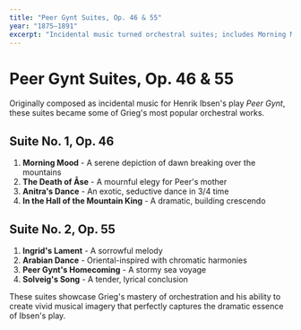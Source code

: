 ```yaml
---
title: "Peer Gynt Suites, Op. 46 & 55"
year: "1875–1891"
excerpt: "Incidental music turned orchestral suites; includes Morning Mood and In the Hall of the Mountain King."
---
```


# Peer Gynt Suites, Op. 46 & 55

Originally composed as incidental music for Henrik Ibsen's play *Peer Gynt*, these suites became some of Grieg's most popular orchestral works.

## Suite No. 1, Op. 46

1. **Morning Mood** - A serene depiction of dawn breaking over the mountains
2. **The Death of Åse** - A mournful elegy for Peer's mother
3. **Anitra's Dance** - An exotic, seductive dance in 3/4 time
4. **In the Hall of the Mountain King** - A dramatic, building crescendo

## Suite No. 2, Op. 55

1. **Ingrid's Lament** - A sorrowful melody
2. **Arabian Dance** - Oriental-inspired with chromatic harmonies
3. **Peer Gynt's Homecoming** - A stormy sea voyage
4. **Solveig's Song** - A tender, lyrical conclusion

These suites showcase Grieg's mastery of orchestration and his ability to create vivid musical imagery that perfectly captures the dramatic essence of Ibsen's play.
